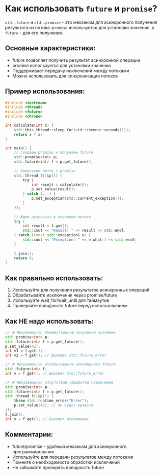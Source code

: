 # Как использовать `future` и `promise`?

`std::future` и `std::promise` - это механизм для асинхронного получения результата из потока. `promise` используется для установки значения, а `future` - для его получения.

## Основные характеристики:
- future позволяет получить результат асинхронной операции
- promise используется для установки значения
- Поддерживает передачу исключений между потоками
- Можно использовать для синхронизации потоков

## Пример использования:

```cpp
#include <iostream>
#include <thread>
#include <future>
#include <chrono>

int calculate(int x) {
    std::this_thread::sleep_for(std::chrono::seconds(1));
    return x * x;
}

int main() {
    // Создаем promise и получаем future
    std::promise<int> p;
    std::future<int> f = p.get_future();
    
    // Запускаем поток с promise
    std::thread t([&p]() {
        try {
            int result = calculate(5);
            p.set_value(result);
        } catch (...) {
            p.set_exception(std::current_exception());
        }
    });
    
    // Ждем результат в основном потоке
    try {
        int result = f.get();
        std::cout << "Result: " << result << std::endl;
    } catch (const std::exception& e) {
        std::cout << "Exception: " << e.what() << std::endl;
    }
    
    t.join();
    return 0;
}
```

## Как правильно использовать:
1. Используйте для получения результатов асинхронных операций
2. Обрабатывайте исключения через promise/future
3. Используйте wait_for/wait_until для таймаутов
4. Проверяйте валидность future перед использованием

## Как НЕ надо использовать:
```cpp
// ❌ Неправильно: Множественное получение значения
std::promise<int> p;
std::future<int> f = p.get_future();
p.set_value(42);
int v1 = f.get();
int v2 = f.get(); // Вызовет std::future_error

// ❌ Неправильно: Использование невалидного future
std::future<int> f;
int v = f.get(); // Вызовет std::future_error

// ❌ Неправильно: Отсутствие обработки исключений
std::promise<int> p;
std::future<int> f = p.get_future();
std::thread t([&p]() {
    throw std::runtime_error("Error");
    p.set_value(42); // Не будет вызвано
});
t.join();
int v = f.get(); // Вызовет исключение
```

## Комментарии:
- future/promise - удобный механизм для асинхронного программирования
- Используйте для передачи результатов между потоками
- Помните о необходимости обработки исключений
- Не забывайте проверять валидность future 